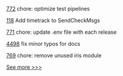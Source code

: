 
[772](https://github.com/hyperledger-labs/open-enterprise-agent/pull/772) chore: optimize test pipelines

[118](https://github.com/hyperledger-labs/yui-relayer/pull/118) Add timetrack to SendCheckMsgs

[771](https://github.com/hyperledger-labs/open-enterprise-agent/pull/771) chore: update .env file with each release

[4498](https://github.com/hyperledger/fabric/pull/4498) fix minor typos for docs

[769](https://github.com/hyperledger-labs/open-enterprise-agent/pull/769) chore: remove unused iris module


[See more >>>](https://start-here.hyperledger.org/pull-requests)
